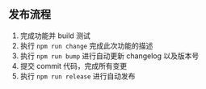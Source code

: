 ## 发布流程

1. 完成功能并 build 测试
2. 执行 `npm run change` 完成此次功能的描述
3. 执行 `npm run bump` 进行自动更新 changelog 以及版本号
4. 提交 commit 代码，完成所有变更
5. 执行 `npm run release` 进行自动发布

